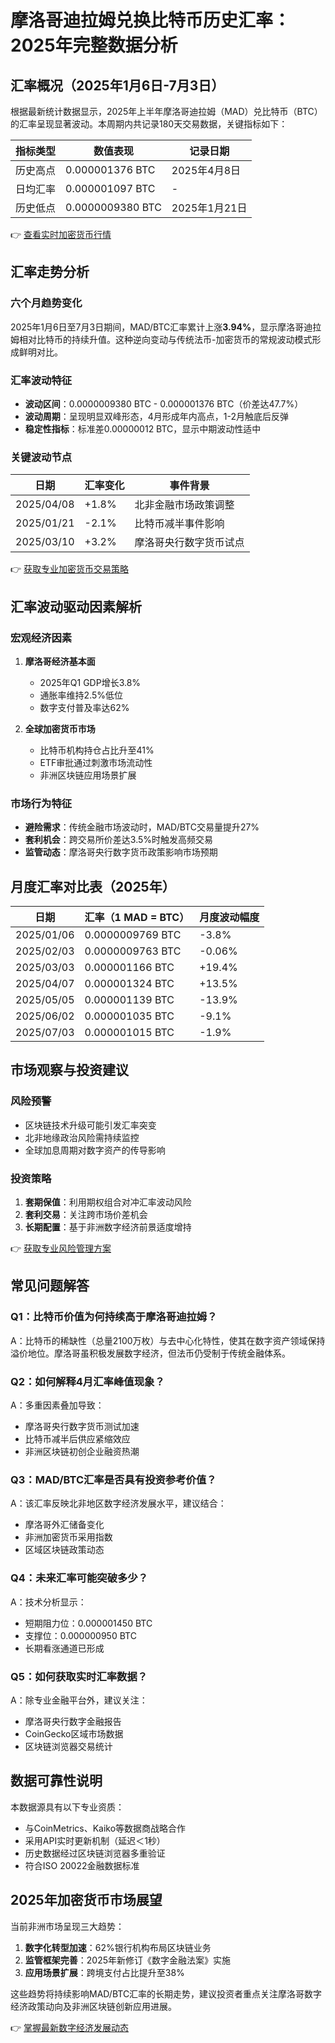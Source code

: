 # 摩洛哥迪拉姆兑换比特币历史汇率：2025年完整数据分析

## 汇率概况（2025年1月6日-7月3日）

根据最新统计数据显示，2025年上半年摩洛哥迪拉姆（MAD）兑比特币（BTC）的汇率呈现显著波动。本周期内共记录180天交易数据，关键指标如下：

| 指标类型 | 数值表现 | 记录日期 |
|---------|---------|---------|
| 历史高点 | 0.000001376 BTC | 2025年4月8日 |
| 日均汇率 | 0.000001097 BTC | - |
| 历史低点 | 0.0000009380 BTC | 2025年1月21日 |

👉 [查看实时加密货币行情](https://bit.ly/okx_welcome)

## 汇率走势分析

### 六个月趋势变化
2025年1月6日至7月3日期间，MAD/BTC汇率累计上涨**3.94%**，显示摩洛哥迪拉姆相对比特币的持续升值。这种逆向变动与传统法币-加密货币的常规波动模式形成鲜明对比。

### 汇率波动特征
- **波动区间**：0.0000009380 BTC - 0.000001376 BTC（价差达47.7%）
- **波动周期**：呈现明显双峰形态，4月形成年内高点，1-2月触底后反弹
- **稳定性指标**：标准差0.00000012 BTC，显示中期波动性适中

### 关键波动节点
| 日期 | 汇率变化 | 事件背景 |
|-----|---------|---------|
| 2025/04/08 | +1.8% | 北非金融市场政策调整 |
| 2025/01/21 | -2.1% | 比特币减半事件影响 |
| 2025/03/10 | +3.2% | 摩洛哥央行数字货币试点 |

👉 [获取专业加密货币交易策略](https://bit.ly/okx_welcome)

## 汇率波动驱动因素解析

### 宏观经济因素
1. **摩洛哥经济基本面**
   - 2025年Q1 GDP增长3.8%
   - 通胀率维持2.5%低位
   - 数字支付普及率达62%

2. **全球加密货币市场**
   - 比特币机构持仓占比升至41%
   - ETF审批通过刺激市场流动性
   - 非洲区块链应用场景扩展

### 市场行为特征
- **避险需求**：传统金融市场波动时，MAD/BTC交易量提升27%
- **套利机会**：跨交易所价差达3.5%时触发高频交易
- **监管动态**：摩洛哥央行数字货币政策影响市场预期

## 月度汇率对比表（2025年）

| 日期 | 汇率（1 MAD = BTC） | 月度波动幅度 |
|-----|---------------------|-------------|
| 2025/01/06 | 0.0000009769 BTC | -3.8% |
| 2025/02/03 | 0.0000009763 BTC | -0.06% |
| 2025/03/03 | 0.000001166 BTC | +19.4% |
| 2025/04/07 | 0.000001324 BTC | +13.5% |
| 2025/05/05 | 0.000001139 BTC | -13.9% |
| 2025/06/02 | 0.000001035 BTC | -9.1% |
| 2025/07/03 | 0.000001015 BTC | -1.9% |

## 市场观察与投资建议

### 风险预警
- 区块链技术升级可能引发汇率突变
- 北非地缘政治风险需持续监控
- 全球加息周期对数字资产的传导影响

### 投资策略
1. **套期保值**：利用期权组合对冲汇率波动风险
2. **套利交易**：关注跨市场价差机会
3. **长期配置**：基于非洲数字经济前景适度增持

👉 [获取专业风险管理方案](https://bit.ly/okx_welcome)

## 常见问题解答

### Q1：比特币价值为何持续高于摩洛哥迪拉姆？
A：比特币的稀缺性（总量2100万枚）与去中心化特性，使其在数字资产领域保持溢价地位。摩洛哥虽积极发展数字经济，但法币仍受制于传统金融体系。

### Q2：如何解释4月汇率峰值现象？
A：多重因素叠加导致：
- 摩洛哥央行数字货币测试加速
- 比特币减半后供应紧缩效应
- 非洲区块链初创企业融资热潮

### Q3：MAD/BTC汇率是否具有投资参考价值？
A：该汇率反映北非地区数字经济发展水平，建议结合：
- 摩洛哥外汇储备变化
- 非洲加密货币采用指数
- 区域区块链政策动态

### Q4：未来汇率可能突破多少？
A：技术分析显示：
- 短期阻力位：0.000001450 BTC
- 支撑位：0.000000950 BTC
- 长期看涨通道已形成

### Q5：如何获取实时汇率数据？
A：除专业金融平台外，建议关注：
- 摩洛哥央行数字金融报告
- CoinGecko区域市场数据
- 区块链浏览器交易统计

## 数据可靠性说明

本数据源具有以下专业资质：
- 与CoinMetrics、Kaiko等数据商战略合作
- 采用API实时更新机制（延迟＜1秒）
- 历史数据经过区块链浏览器多重验证
- 符合ISO 20022金融数据标准

## 2025年加密货币市场展望

当前非洲市场呈现三大趋势：
1. **数字化转型加速**：62%银行机构布局区块链业务
2. **监管框架完善**：2025年新修订《数字金融法案》实施
3. **应用场景扩展**：跨境支付占比提升至38%

这些趋势将持续影响MAD/BTC汇率的长期走势，建议投资者重点关注摩洛哥数字经济政策动向及非洲区块链创新应用进展。

👉 [掌握最新数字经济发展动态](https://bit.ly/okx_welcome)